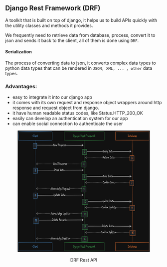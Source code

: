## Django Rest Framework (DRF)

A toolkit that is built on top of django, it helps us to build APIs quickly with the utility classes and methods it provides.

We frequently need to retrieve data from database, process, convert it to json and sends it back to the client, all of them is done using `DRF`.

#### Serialization

The process of converting data to json, it converts complex data types to python data types that can be rendered in `JSON, XML, ... , other` data types.

### Advantages:

- easy to integrate it into our django app
- it comes with its own request and response object wrappers around http response and request object from django.
- it have human readable status codes, like Status.HTTP_200_OK
- easily can develop an authentication system for our app
- can enable social connection to authenticate the user

<figure>
<img src="./images/drf-dark.png" height="390" width="862" alt="start">
<figcaption><p align="center">DRF Rest API</p><figcaption>
</figure>
